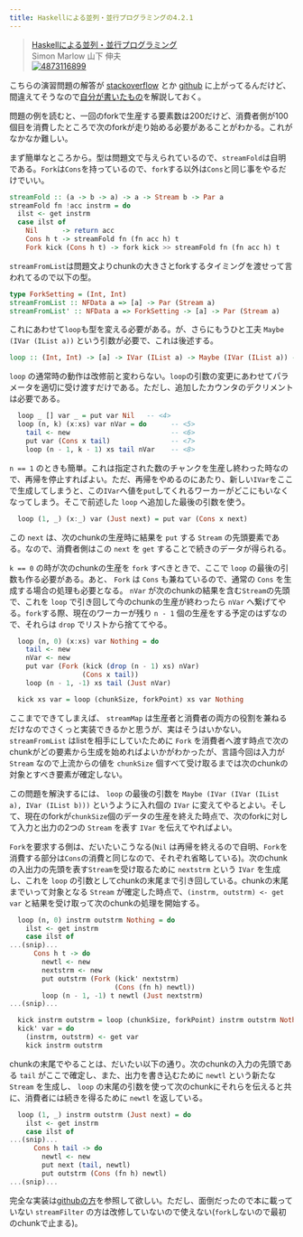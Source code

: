 ```yaml
---
title: Haskellによる並列・並行プログラミングの4.2.1
---
```


> <a href="http://www.amazon.co.jp/Haskell%E3%81%AB%E3%82%88%E3%82%8B%E4%B8%A6%E5%88%97%E3%83%BB%E4%B8%A6%E8%A1%8C%E3%83%97%E3%83%AD%E3%82%B0%E3%83%A9%E3%83%9F%E3%83%B3%E3%82%B0-Simon-Marlow/dp/4873116899%3FSubscriptionId%3D15SMZCTB9V8NGR2TW082%26tag%3Ddays0aa-22%26linkCode%3Dxm2%26camp%3D2025%26creative%3D165953%26creativeASIN%3D4873116899" target="_top">Haskellによる並列・並行プログラミング</a><br />Simon Marlow 山下 伸夫 <br /><a href="http://www.amazon.co.jp/Haskell%E3%81%AB%E3%82%88%E3%82%8B%E4%B8%A6%E5%88%97%E3%83%BB%E4%B8%A6%E8%A1%8C%E3%83%97%E3%83%AD%E3%82%B0%E3%83%A9%E3%83%9F%E3%83%B3%E3%82%B0-Simon-Marlow/dp/4873116899%3FSubscriptionId%3D15SMZCTB9V8NGR2TW082%26tag%3Ddays0aa-22%26linkCode%3Dxm2%26camp%3D2025%26creative%3D165953%26creativeASIN%3D4873116899" target="_top"><img src="http://ecx.images-amazon.com/images/I/51R0ZMN-OJL._SL75_.jpg" border="0" alt="4873116899" /></a><br /><img src="http://www.assoc-amazon.jp/e/ir?t=days0aa-22&l=ur2&o=9" width="1" height="1" style="border: none;" alt="" />

こちらの演習問題の解答が [stackoverflow](http://stackoverflow.com/questions/24773130/parallel-haskell-rate-limiting-the-producer) とか [github](https://github.com/erantapaa/parconc-examples/commit/d2c657c516377c29bca2521452dbfbe966ef6ee4) に上がってるんだけど、間違えてそうなので[自分が書いたもの](https://github.com/hiratara/parconc-examples/commit/639abe2cad1fc3529313981ede51d5364126c115)を解説しておく。

問題の例を読むと、一回のforkで生産する要素数は200だけど、消費者側が100個目を消費したところで次のforkが走り始める必要があることがわかる。これがなかなか難しい。

まず簡単なところから。型は問題文で与えられているので、`streamFold`は自明である。`Fork`は`Cons`を持っているので、`fork`する以外は`Cons`と同じ事をやるだけでいい。

```haskell
streamFold :: (a -> b -> a) -> a -> Stream b -> Par a
streamFold fn !acc instrm = do
  ilst <- get instrm
  case ilst of
    Nil      -> return acc
    Cons h t -> streamFold fn (fn acc h) t
    Fork kick (Cons h t) -> fork kick >> streamFold fn (fn acc h) t
```

`streamFromList`は問題文よりchunkの大きさとforkするタイミングを渡せって言われてるので以下の型。

```haskell
type ForkSetting = (Int, Int)
streamFromList :: NFData a => [a] -> Par (Stream a)
streamFromList' :: NFData a => ForkSetting -> [a] -> Par (Stream a)
```

これにあわせて`loop`も型を変える必要がある。が、さらにもうひと工夫 `Maybe (IVar (IList a))` という引数が必要で、これは後述する。　

```haskell
loop :: (Int, Int) -> [a] -> IVar (IList a) -> Maybe (IVar (IList a)) -> Par ()
```
`loop` の通常時の動作は改修前と変わらない。`loop`の引数の変更にあわせてパラメータを適切に受け渡すだけである。ただし、追加したカウンタのデクリメントは必要である。　

```haskell
  loop _ [] var _ = put var Nil   -- <4>
  loop (n, k) (x:xs) var nVar = do      -- <5>
    tail <- new                         -- <6>
    put var (Cons x tail)               -- <7>
    loop (n - 1, k - 1) xs tail nVar    -- <8>
```

`n == 1` のときも簡単。これは指定された数のチャンクを生産し終わった時なので、再帰を停止すればよい。ただ、再帰をやめるのにあたり、新しい`IVar`をここで生成してしまうと、この`IVar`へ値を`put`してくれるワーカーがどこにもいなくなってしまう。そこで前述した `loop` へ追加した最後の引数を使う。

```haskell
  loop (1, _) (x:_) var (Just next) = put var (Cons x next)
```

この `next` は、次のchunkの生産時に結果を `put` する `Stream` の先頭要素である。なので、消費者側はこの `next` を `get` することで続きのデータが得られる。

`k == 0` の時が次のchunkの生産を `fork` すべきときで、ここで `loop` の最後の引数も作る必要がある。あと、 `Fork` は `Cons` も兼ねているので、通常の `Cons` を生成する場合の処理も必要となる。 `nVar` が次のchunkの結果を含む`Stream`の先頭で、これを `loop` で引き回して今のchunkの生産が終わったら `nVar` へ繋げてやる。`fork`する際、現在のワーカーが残り `n - 1` 個の生産をする予定のはずなので、それらは `drop` でリストから捨ててやる。

```haskell
  loop (n, 0) (x:xs) var Nothing = do
    tail <- new
    nVar <- new
    put var (Fork (kick (drop (n - 1) xs) nVar)
                  (Cons x tail))
    loop (n - 1, -1) xs tail (Just nVar)

  kick xs var = loop (chunkSize, forkPoint) xs var Nothing
```

ここまでできてしまえば、 `streamMap` は生産者と消費者の両方の役割を兼ねるだけなのでさくっと実装できるかと思うが、実はそうはいかない。 `streamFromList` はlistを相手にしていたために `Fork` を消費者へ渡す時点で次のchunkがどの要素から生成を始めればよいかがわかったが、言語今回は入力が `Stream` なので上流からの値を `chunkSize` 個すべて受け取るまでは次のchunkの対象とすべき要素が確定しない。

この問題を解決するには、 `loop` の最後の引数を `Maybe (IVar (IVar (IList a), IVar (IList b)))` というように入れ個の `IVar` に変えてやるとよい。そして、現在のforkが`chunkSize`個のデータの生産を終えた時点で、次のforkに対して入力と出力の2つの `Stream` を表す `IVar` を伝えてやればよい。

`Fork`を要求する側は、だいたいこうなる(`Nil` は再帰を終えるので自明、`Fork`を消費する部分は`Cons`の消費と同じなので、それぞれ省略している)。次のchunkの入出力の先頭を表す`Stream`を受け取るために `nextstrm` という `IVar` を生成し、これを `loop` の引数としてchunkの末尾まで引き回している。chunkの末尾までいって対象となる `Stream` が確定した時点で、`(instrm, outstrm) <- get var` と結果を受け取って次のchunkの処理を開始する。

```haskell
  loop (n, 0) instrm outstrm Nothing = do
    ilst <- get instrm
    case ilst of
...(snip)...
      Cons h t -> do
        newtl <- new
        nextstrm <- new
        put outstrm (Fork (kick' nextstrm)
                          (Cons (fn h) newtl))
        loop (n - 1, -1) t newtl (Just nextstrm)
...(snip)...

  kick instrm outstrm = loop (chunkSize, forkPoint) instrm outstrm Nothing
  kick' var = do
    (instrm, outstrm) <- get var
    kick instrm outstrm
```

chunkの末尾でやることは、だいたい以下の通り。次のchunkの入力の先頭である `tail` がここで確定し、また、出力を書き込むために `newtl` という新たな `Stream` を生成し、 `loop` の末尾の引数を使って次のchunkにそれらを伝えると共に、消費者には続きを得るために `newtl` を返している。

```haskell
  loop (1, _) instrm outstrm (Just next) = do
    ilst <- get instrm
    case ilst of
...(snip)...
      Cons h tail -> do
        newtl <- new
        put next (tail, newtl)
        put outstrm (Cons (fn h) newtl)
...(snip)...
```

完全な実装は[githubの方](https://github.com/hiratara/parconc-examples/commit/639abe2cad1fc3529313981ede51d5364126c115)を参照して欲しい。ただし、面倒だったので本に載っていない `streamFilter` の方は改修していないので使えない(`fork`しないので最初のchunkで止まる)。
